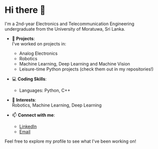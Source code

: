 # Hi there 👋
I'm a 2nd-year Electronics and Telecommunication Engineering undergraduate from the University of Moratuwa, Sri Lanka.  

- 🔭 **Projects**:  
   I've worked on projects in:
   - Analog Electronics
   - Robotics
   - Machine Learning, Deep Learning and Machine Vision
   - Leisure-time Python projects (check them out in my repositories!)

- 💻 **Coding Skills**:  
   - Languages: Python, C++

- 🌱 **Interests**:  
   Robotics, Machine Learning, Deep Learning

- 📫 **Connect with me**:  
   - [LinkedIn](https://www.linkedin.com/in/your-profile/)  
   - [Email](mailto:your-email@example.com)

Feel free to explore my profile to see what I've been working on!

<!---
keshj/keshj is a ✨ special ✨ repository because its `README.md` (this file) appears on your GitHub profile.
You can click the Preview link to take a look at your changes.
--->
